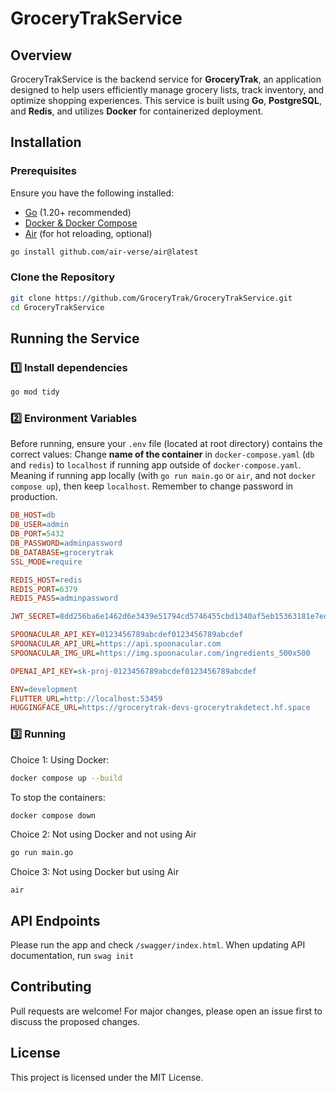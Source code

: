 # GroceryTrakService

## Overview
GroceryTrakService is the backend service for **GroceryTrak**, an application designed to help users efficiently manage grocery lists, track inventory, and optimize shopping experiences. This service is built using **Go**, **PostgreSQL**, and **Redis**, and utilizes **Docker** for containerized deployment.

## Installation

### **Prerequisites**
Ensure you have the following installed:
- [Go](https://go.dev/dl/) (1.20+ recommended)
- [Docker & Docker Compose](https://docs.docker.com/get-docker/)
- [Air](https://github.com/cosmtrek/air) (for hot reloading, optional)
```sh
go install github.com/air-verse/air@latest
```

### **Clone the Repository**
```sh
git clone https://github.com/GroceryTrak/GroceryTrakService.git
cd GroceryTrakService
```

## **Running the Service**

### **1️⃣ Install dependencies**
```sh
go mod tidy
```


### **2️⃣ Environment Variables**
Before running, ensure your `.env` file (located at root directory) contains the correct values:
Change **name of the container** in `docker-compose.yaml` (`db` and `redis`) to `localhost` if running app outside of `docker-compose.yaml`. Meaning if running app locally (with `go run main.go` or `air`, and not `docker compose up`), then keep `localhost`. Remember to change password in production.

```ini
DB_HOST=db
DB_USER=admin
DB_PORT=5432
DB_PASSWORD=adminpassword
DB_DATABASE=grocerytrak
SSL_MODE=require

REDIS_HOST=redis
REDIS_PORT=6379
REDIS_PASS=adminpassword

JWT_SECRET=8dd256ba6e1462d6e3439e51794cd5746455cbd1340af5eb15363181e7edc73a

SPOONACULAR_API_KEY=0123456789abcdef0123456789abcdef
SPOONACULAR_API_URL=https://api.spoonacular.com
SPOONACULAR_IMG_URL=https://img.spoonacular.com/ingredients_500x500

OPENAI_API_KEY=sk-proj-0123456789abcdef0123456789abcdef

ENV=development
FLUTTER_URL=http://localhost:53459
HUGGINGFACE_URL=https://grocerytrak-devs-grocerytrakdetect.hf.space
```


### **3️⃣ Running**
Choice 1: Using Docker:
```sh
docker compose up --build
```

To stop the containers:
```sh
docker compose down
```

Choice 2: Not using Docker and not using Air
```sh
go run main.go
```

Choice 3: Not using Docker but using Air
```
air
```

## **API Endpoints**
Please run the app and check `/swagger/index.html`.
When updating API documentation, run `swag init`

## **Contributing**
Pull requests are welcome! For major changes, please open an issue first to discuss the proposed changes.

## **License**
This project is licensed under the MIT License.

